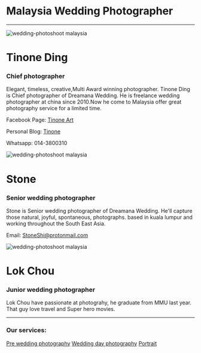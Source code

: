 # Malaysia Wedding Photographer
------------------
![wedding-photoshoot malaysia](/wsi-imageoptim-me1-1400x787.jpg)

# Tinone Ding
### Chief photographer
Elegant, timeless, creative,Multi Award winning photographer. Tinone Ding is Chief photographer of Dreamana Wedding. He is freelance wedding photographer at china since 2010.Now he come to Malaysia offer great photography service for a limited time.

Facebook Page: [Tinone Art](https://www.facebook.com/tinoneart/)

Personal Blog: [Tinone](http://tinone.lofter.com/)

Whatsapp: 014-3800310


![wedding-photoshoot malaysia](/shitou-1400x1400.jpg)

# Stone
### Senior wedding photographer
Stone is  Senior wedding photographer of Dreamana Wedding. He'll capture those natural, joyful, spontaneous, photographs. based in kuala lumpur and working throughout the South East Asia.

Email: StoneShi@protonmail.com



![wedding-photoshoot malaysia](/linkedin-1400x1400.png)

# Lok Chou
### Junior wedding photographer
Lok Chou have passionate at photograhy, he graduate from MMU last year. That guy love travel and Super hero movies.



--------------------
### Our services:
[Pre wedding photography](/pre-wedding-photography)
[Wedding day photography](/wedding-day-photography)
[Portrait](/portrait-photography)


